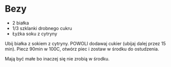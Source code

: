 # Bezy

- 2 białka 
- 1/3 szklanki drobnego cukru 
- Łyżka soku z cytryny 
 
Ubij białka z sokiem z cytryny. POWOLI dodawaj cukier (ubijaj dalej przez 15 min). Piecz 90min w 100C, otwórz piec i zostaw w środku do ostudzenia.

Mają być małe bo inaczej się nie zrobią w środku.